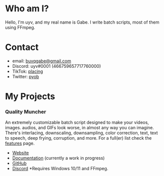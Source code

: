 # Who am I?
Hello, I'm uyv, and my real name is Gabe. I write batch scripts, most of them using FFmpeg.

# Contact

* email: buvqgabe@gmail.com
* Discord: uyv#0001 (466759657717760000)
* TikTok: [placing](https://tiktok.com/@placing)
* Twitter: [pyob](https://twitter.com/pyob)

# My Projects

### Quality Muncher

An extremely customizable batch script designed to make your videos, images. audios, and GIFs look worse, in almost any way you can imagine. There's interlacing, downscaling, downsampling, color correction, text, text to speech, deep frying, corruption, and more. For a full(er) list check the [features](https://github.com/uyvvv/QualityMuncher/blob/main/README.md#features) page.

* [Website](https://qualitymuncher.com)
* [Documentation](https://qualitymuncher.com/docs) (currently a work in progress)
* [GitHub](https://github.com/uyvvv/qualitymuncher)
* [Discord](https://discord.gg/hm) *Requires Windows 10/11 and FFmpeg.
